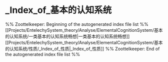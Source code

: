 # _Index_of_基本的认知系统
%% Zoottelkeeper: Beginning of the autogenerated index file list  %%
 [[Projects/EntelechySystem_theory/Analyse/ElementalCognitionSystem/基本的认知系统/一类基本的认知系统畅想|一类基本的认知系统畅想]]
 [[Projects/EntelechySystem_theory/Analyse/ElementalCognitionSystem/基本的认知系统/性质/_Index_of_性质|_Index_of_性质]]
%% Zoottelkeeper: End of the autogenerated index file list  %%
